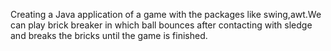 Creating a Java application of a game with the packages like swing,awt.We can play brick breaker in which ball bounces after contacting with sledge and breaks the bricks until the game is finished.
